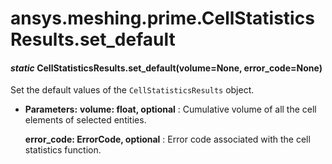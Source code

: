 # ansys.meshing.prime.CellStatisticsResults.set_default

<a id="ansys.meshing.prime.CellStatisticsResults.set_default"></a>

#### *static* CellStatisticsResults.set_default(volume=None, error_code=None)

Set the default values of the `CellStatisticsResults` object.

* **Parameters:**
  **volume: float, optional**
  : Cumulative volume of all the cell elements of selected entities.

  **error_code: ErrorCode, optional**
  : Error code associated with the cell statistics function.

<!-- !! processed by numpydoc !! -->
